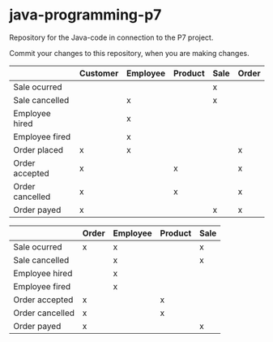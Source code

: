 # java-programming-p7
Repository for the Java-code in connection to the P7 project.

Commit your changes to this repository, when you are making changes.

|                  | Customer | Employee | Product | Sale | Order |
|------------------|----------|----------|---------|------|-------|
| Sale ocurred     |          |          |         |   x  |       |
| Sale cancelled   |          |    x     |         |   x  |       |
| Employee hired   |          |    x     |         |      |       |
| Employee fired   |          |    x     |         |      |       |
| Order placed     |   x      |    x     |         |      |   x   |
| Order accepted   |   x      |          |    x    |      |   x   |
| Order cancelled  |   x      |          |    x    |      |   x   |
| Order payed      |   x      |          |         |   x  |   x   |

|                  | Order | Employee | Product | Sale |
|------------------|-------|----------|---------|------|
| Sale ocurred     |   x   |    x     |         |   x  |
| Sale cancelled   |       |    x     |         |   x  | 
| Employee hired   |       |    x     |         |      |
| Employee fired   |       |    x     |         |      |
| Order accepted   |   x   |          |    x    |      |
| Order cancelled  |   x   |          |    x    |      |
| Order payed      |   x   |          |         |   x  |